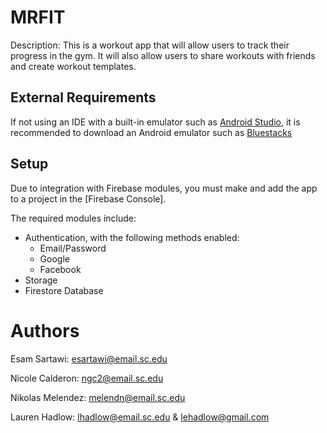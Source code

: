 # MRFIT

Description: This is a workout app that will allow users to track their progress in the gym. It will also allow users to share workouts with friends and create workout templates.


## External Requirements

If not using an IDE with a built-in emulator such as [Android Studio](https://developer.android.com/studio), it is recommended to download an Android emulator such as [Bluestacks](https://www.bluestacks.com/)

## Setup

Due to integration with Firebase modules, you must make and add the app to a project in the [Firebase Console].

The required modules include:
* Authentication, with the following methods enabled:
  * Email/Password
  * Google
  * Facebook
* Storage
* Firestore Database

# Authors

Esam Sartawi: esartawi@email.sc.edu

Nicole Calderon: ngc2@email.sc.edu

Nikolas Melendez: melendn@email.sc.edu

Lauren Hadlow: lhadlow@email.sc.edu & lehadlow@gmail.com
